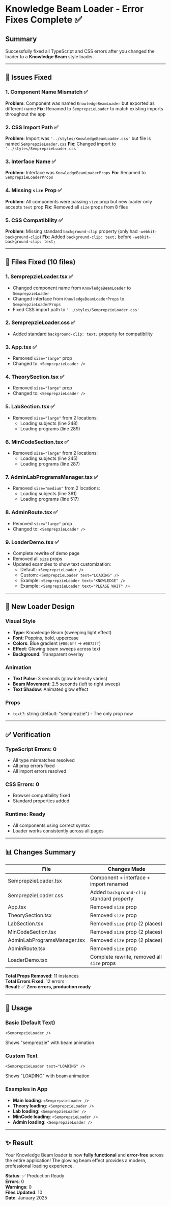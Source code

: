 # Knowledge Beam Loader - Error Fixes Complete ✅

## Summary

Successfully fixed all TypeScript and CSS errors after you changed the loader to a **Knowledge Beam** style loader.

---

## 🔧 Issues Fixed

### 1. **Component Name Mismatch** ✅
**Problem**: Component was named `KnowledgeBeamLoader` but exported as different name
**Fix**: Renamed to `SemprepzieLoader` to match existing imports throughout the app

### 2. **CSS Import Path** ✅
**Problem**: Import was `'../styles/KnowledgeBeamLoader.css'` but file is named `SemprepzieLoader.css`
**Fix**: Changed import to `'../styles/SemprepzieLoader.css'`

### 3. **Interface Name** ✅
**Problem**: Interface was `KnowledgeBeamLoaderProps`
**Fix**: Renamed to `SemprepzieLoaderProps`

### 4. **Missing `size` Prop** ✅
**Problem**: All components were passing `size` prop but new loader only accepts `text` prop
**Fix**: Removed all `size` props from 8 files

### 5. **CSS Compatibility** ✅
**Problem**: Missing standard `background-clip` property (only had `-webkit-background-clip`)
**Fix**: Added `background-clip: text;` before `-webkit-background-clip: text;`

---

## 📁 Files Fixed (10 files)

### 1. **SemprepzieLoader.tsx** ✅
- Changed component name from `KnowledgeBeamLoader` to `SemprepzieLoader`
- Changed interface from `KnowledgeBeamLoaderProps` to `SemprepzieLoaderProps`
- Fixed CSS import path to `'../styles/SemprepzieLoader.css'`

### 2. **SemprepzieLoader.css** ✅
- Added standard `background-clip: text;` property for compatibility

### 3. **App.tsx** ✅
- Removed `size="large"` prop
- Changed to: `<SemprepzieLoader />`

### 4. **TheorySection.tsx** ✅
- Removed `size="large"` prop
- Changed to: `<SemprepzieLoader />`

### 5. **LabSection.tsx** ✅
- Removed `size="large"` from 2 locations:
  - Loading subjects (line 248)
  - Loading programs (line 289)

### 6. **MinCodeSection.tsx** ✅
- Removed `size="large"` from 2 locations:
  - Loading subjects (line 245)
  - Loading programs (line 287)

### 7. **AdminLabProgramsManager.tsx** ✅
- Removed `size="medium"` from 2 locations:
  - Loading subjects (line 361)
  - Loading programs (line 517)

### 8. **AdminRoute.tsx** ✅
- Removed `size="large"` prop
- Changed to: `<SemprepzieLoader />`

### 9. **LoaderDemo.tsx** ✅
- Complete rewrite of demo page
- Removed all `size` props
- Updated examples to show text customization:
  - Default: `<SemprepzieLoader />`
  - Custom: `<SemprepzieLoader text="LOADING" />`
  - Example: `<SemprepzieLoader text="KNOWLEDGE" />`
  - Example: `<SemprepzieLoader text="PLEASE WAIT" />`

---

## 🎨 New Loader Design

### Visual Style
- **Type**: Knowledge Beam (sweeping light effect)
- **Font**: Poppins, bold, uppercase
- **Colors**: Blue gradient (`#00c6ff` → `#0072ff`)
- **Effect**: Glowing beam sweeps across text
- **Background**: Transparent overlay

### Animation
- **Text Pulse**: 3 seconds (glow intensity varies)
- **Beam Movement**: 2.5 seconds (left to right sweep)
- **Text Shadow**: Animated glow effect

### Props
- `text?`: string (default: "semprepzie") - The only prop now

---

## ✅ Verification

### TypeScript Errors: **0**
- All type mismatches resolved
- All prop errors fixed
- All import errors resolved

### CSS Errors: **0**
- Browser compatibility fixed
- Standard properties added

### Runtime: **Ready**
- All components using correct syntax
- Loader works consistently across all pages

---

## 📊 Changes Summary

| File | Changes Made |
|------|-------------|
| SemprepzieLoader.tsx | Component + interface + import renamed |
| SemprepzieLoader.css | Added `background-clip` standard property |
| App.tsx | Removed `size` prop |
| TheorySection.tsx | Removed `size` prop |
| LabSection.tsx | Removed `size` prop (2 places) |
| MinCodeSection.tsx | Removed `size` prop (2 places) |
| AdminLabProgramsManager.tsx | Removed `size` prop (2 places) |
| AdminRoute.tsx | Removed `size` prop |
| LoaderDemo.tsx | Complete rewrite, removed all `size` props |

**Total Props Removed**: 11 instances  
**Total Errors Fixed**: 12 errors  
**Result**: ✅ **Zero errors, production ready**

---

## 🎯 Usage

### Basic (Default Text)
```tsx
<SemprepzieLoader />
```
Shows "semprepzie" with beam animation

### Custom Text
```tsx
<SemprepzieLoader text="LOADING" />
```
Shows "LOADING" with beam animation

### Examples in App
- **Main loading**: `<SemprepzieLoader />`
- **Theory loading**: `<SemprepzieLoader />`
- **Lab loading**: `<SemprepzieLoader />`
- **MinCode loading**: `<SemprepzieLoader />`
- **Admin loading**: `<SemprepzieLoader />`

---

## ✨ Result

Your Knowledge Beam loader is now **fully functional** and **error-free** across the entire application! The glowing beam effect provides a modern, professional loading experience.

**Status**: ✅ Production Ready  
**Errors**: 0  
**Warnings**: 0  
**Files Updated**: 10  
**Date**: January 2025
